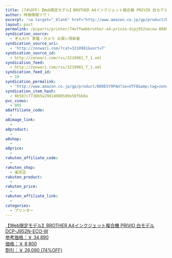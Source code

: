 ```yaml
---
title: (74%OFF)【Web限定モデル】BROTHER A4インクジェット複合機 PRIVIO 白モデル DCP-J952N-ECO-W ￥8,800
author: 特価情報ツウ！
excerpt: '<a target="_blank" href="http://www.amazon.co.jp/gp/product/B00ESY9PAU?ie=UTF8&amp;tag=zonwari-22&amp;linkCode=as2&amp;camp=247&amp;creative=7399&amp;creativeASIN=B00ESY9PAU"><img src="http://ecx.images-amazon.com/images/I/41ixTzMhUqL._SL100_.jpg"><br>&#12304;Web&#38480;&#23450;&#12514;&#12487;&#12523;&#12305;BROTHER A4&#12452;&#12531;&#12463;&#12472;&#12455;&#12483;&#12488;&#35079;&#21512;&#27231; PRIVIO &#30333;&#12514;&#12487;&#12523; DCP-J952N-ECO-W<br>&#21442;&#32771;&#20385;&#26684;&#65306;&#65509; 34,890<br>&#20385;&#26684;&#65306;&#65509; 8,800<br>&#21106;&#24341;&#65306;&#65509; 26,090 (74%OFF)</a>'
layout: post
permalink: /pcparts/printer/74offwebbrother-a4-privio-dcpj952necow-8800.html
syndication_source:
  - ぞんわり 家電・カメラ お買い得新着
syndication_source_uri:
  - 'http://zonwari.com/?cat=3210981&sort=T'
syndication_source_id:
  - http://zonwari.com/rss/3210981_T_1.xml
syndication_feed:
  - http://zonwari.com/rss/3210981_T_1.xml
syndication_feed_id:
  - 19
syndication_permalink:
  - 'http://www.amazon.co.jp/gp/product/B00ESY9PAU?ie=UTF8&amp;tag=zonwari-22&amp;linkCode=as2&amp;camp=247&amp;creative=7399&amp;creativeASIN=B00ESY9PAU'
syndication_item_hash:
  - 8b587c7738b5a29d1d080589e58fbb8a
pvc_views:
  - 885
a8affiliate_code:
  - 
a8image_link:
  - 
a8product:
  - 
a8shop:
  - 
a8price:
  - 
rakuten_affiliate_code:
  - 
rakuten_shop:
  - 楽天店
rakuten_product:
  - 
rakuten_price:
  - 
rakuten_affiliate_link:
  - 
categories:
  - プリンター
---
```

[<img src='http://i0.wp.com/ecx.images-amazon.com/images/I/41ixTzMhUqL._SL150_.jpg?w=546' title="" alt="" data-recalc-dims="1" />  
【Web限定モデル】BROTHER A4インクジェット複合機 PRIVIO 白モデル DCP-J952N-ECO-W  
参考価格：￥ 34,890  
価格：￥ 8,800  
割引：￥ 26,090 (74%OFF)][1]

 [1]: http://www.amazon.co.jp/gp/product/B00ESY9PAU?ie=UTF8&#038;tag=tokkajohotsu-22&#038;linkCode=as2&#038;camp=247&#038;creative=7399&#038;creativeASIN=B00ESY9PAU